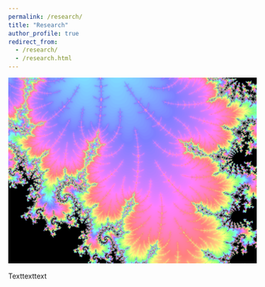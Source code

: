 ```yaml
---
permalink: /research/
title: "Research"
author_profile: true
redirect_from: 
  - /research/
  - /research.html
---
```


![Dendrite](./images/Dendrite.png)

Texttexttext
